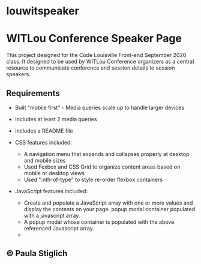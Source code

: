 # louwitspeaker
# WITLou Conference Speaker Page

This project designed for the Code Louisville Front-end September 2020 class. It designed to be used by WITLou Conference organizers as a central resource to communicate conference and session details to session speakers. 

## Requirements

* Built "mobile first" - Media queries scale up to handle larger devices
* Includes at least 2 media queries
* Includes a README file
* CSS features included:
  - A navigation menu that expands and collapses properly at desktop and mobile sizes
  - Used Fexbox and CSS Grid to organize content areas based on mobile or desktop views
  - Used ":nth-of-type" to style re-order flexbox containers

* JavaScript features included:
  - Create and populate a JavaScript array with one or more values and display the contents on your page. popup modal container populated with a javascript array.
  - A popup modal whose container is populated with the above referenced Javascript array.
  - 

## &copy; Paula Stiglich 

